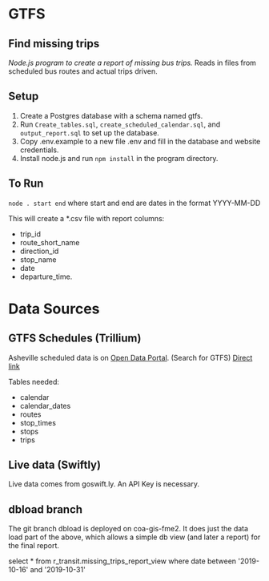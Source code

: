 # GTFS
## Find missing trips
*Node.js program to create a report of missing bus trips.*
Reads in files from scheduled bus routes and actual trips driven.

## Setup
1. Create a Postgres database with a schema named gtfs.
1. Run `Create_tables.sql`, `create_scheduled_calendar.sql`, and `output_report.sql` to set up the database.
1. Copy .env.example to a new file .env and fill in the database and website credentials.
1. Install node.js and run `npm install` in the program directory.

## To Run
`node . start end` where start and end are dates in the format YYYY-MM-DD

This will create a *.csv file with report columns: 
* trip_id
* route_short_name
* direction_id
* stop_name
* date
* departure_time.

# Data Sources
## GTFS Schedules (Trillium)
Asheville scheduled data is on [Open Data Portal](http://data-avl.opendata.arcgis.com/). (Search for GTFS) 
[Direct link](http://data.trilliumtransit.com/gtfs/asheville-nc-us/asheville-nc-us.zip)

Tables needed:
* calendar
* calendar_dates
* routes
* stop_times
* stops
* trips

## Live data (Swiftly)
Live data comes from goswift.ly. An API Key is necessary.

## dbload branch
The git branch dbload is deployed on coa-gis-fme2. It does just the data load part of the above, which
allows a simple db view (and later a report) for the final report.

select * from r_transit.missing_trips_report_view where date between '2019-10-16' and '2019-10-31'